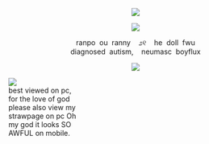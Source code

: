 <p align="center">
<img src="https://file.garden/ZsDIhjQ9dy2RG4Fr/ghdiv1"/>
</p>

<p align="center">
<img src="https://file.garden/ZsDIhjQ9dy2RG4Fr/karlandranpo"/>
</p>

<p align="center">
ranpo ︎︎︎ ︎︎︎ou ︎︎︎ ︎︎︎ranny ︎︎︎ ︎︎︎ ︎︎︎ ︎︎︎೨୧ ︎︎︎ ︎︎︎ ︎︎︎ ︎︎︎he ︎︎︎ ︎︎︎doll ︎︎︎ ︎︎︎fwu <br>
diagnosed ︎︎︎ ︎︎︎autism, ︎︎︎ ︎︎︎ ︎︎︎ ︎︎︎neumasc ︎︎︎ ︎︎︎boyflux <br>
</p>

<p align="center">
<img src="https://file.garden/ZsDIhjQ9dy2RG4Fr/ghdiv2"/>
</p>

![](https://komarev.com/ghpvc/?username=ranpos&color=dedede) <br>
best viewed on pc, <br>
for the love of god <br>
please also view my <br>
strawpage on pc Oh <br>
my god it looks SO <br>
AWFUL on mobile.
